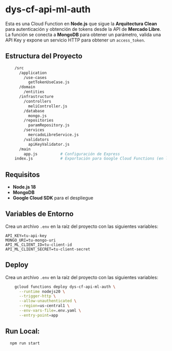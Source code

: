 # dys-cf-api-ml-auth

Esta es una Cloud Function en **Node.js** que sigue la **Arquitectura Clean** para autenticación y obtención de tokens desde la API de **Mercado Libre**. La función se conecta a **MongoDB** para obtener un parámetro, valida una API Key y expone un servicio HTTP para obtener un `access_token`.

## Estructura del Proyecto
```bash
    /src
      /application
        /use-cases
          getTokenUseCase.js
      /domain
        /entities
      /infrastructure
        /controllers
          meliController.js
        /database
          mongo.js
        /repositories
          paramRepository.js
        /services
          mercadoLibreService.js
        /validators
          apiKeyValidator.js
      /main
        app.js          # Configuración de Express
    index.js            # Exportación para Google Cloud Functions (en la raíz)

```

## Requisitos

- **Node.js 18**
- **MongoDB**
- **Google Cloud SDK** para el despliegue

## Variables de Entorno

Crea un archivo `.env` en la raíz del proyecto con las siguientes variables:

```env
API_KEY=tu-api-key
MONGO_URI=tu-mongo-uri
API_ML_CLIENT_ID=tu-client-id
API_ML_CLIENT_SECRET=tu-client-secret
```

## Deploy

Crea un archivo `.env` en la raíz del proyecto con las siguientes variables:

```bash
    gcloud functions deploy dys-cf-api-ml-auth \
      --runtime nodejs20 \
      --trigger-http \
      --allow-unauthenticated \
      --region=us-central1 \
      --env-vars-file=.env.yaml \
      --entry-point=app
```

## Run Local:

```bash
  npm run start
  
    
```
